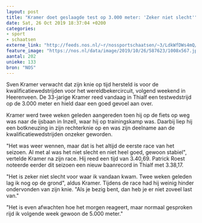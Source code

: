 ```yaml
---
layout: post
title: "Kramer doet geslaagde test op 3.000 meter: 'Zeker niet slecht'"
date: Sat, 26 Oct 2019 18:37:04 +0200
categories: 
- sport 
- schaatsen 
externe_link: "http://feeds.nos.nl/~r/nossportschaatsen/~3/LdkWfDWs4mQ/2307763"
feature_image: "https://nos.nl/data/image/2019/10/26/587623/1008x567.jpg"
aantal: 202
unieke: 133
bron: "NOS"
---
```


<p>Sven Kramer verwacht dat zijn knie op tijd hersteld is voor de kwalificatiewedstrijden voor het wereldbekercircuit, volgend weekend in Heerenveen. De 33-jarige Kramer reed vandaag in Thialf een testwedstrijd op de 3.000 meter en hield daar een goed gevoel aan over.</p>
<p>Kramer werd twee weken geleden aangereden toen hij op de fiets op weg was naar de ijsbaan in Inzell, waar hij op trainingskamp was. Daarbij liep hij een botkneuzing in zijn rechterknie op en was zijn deelname aan de kwalificatiewedstrijden onzeker geworden.</p>
<p>"Het was weer wennen, maar dat is het altijd de eerste race van het seizoen. Al met al was het niet slecht en niet heel goed, gewoon stabiel", vertelde Kramer na zijn race. Hij reed een tijd van 3.40,69. Patrick Roest noteerde eerder dit seizoen een nieuw baanrecord in Thialf met 3.38,17.</p>
<p>"Het is zeker niet slecht voor waar ik vandaan kwam. Twee weken geleden lag ik nog op de grond", aldus Kramer. Tijdens de race had hij weinig hinder ondervonden van zijn knie. "Als je bezig bent, dan heb je er niet zoveel last van."</p>
<p>"Het is even afwachten hoe het morgen reageert, maar normaal gesproken rijd ik volgende week gewoon de 5.000 meter."</p><img src="http://feeds.feedburner.com/~r/nossportschaatsen/~4/LdkWfDWs4mQ" height="1" width="1" alt=""/>
